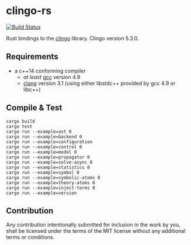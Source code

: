# clingo-rs

[![Build Status](https://travis-ci.org/sthiele/clingo-rs.svg?branch=master)](https://travis-ci.org/sthiele/clingo-rs)

Rust bindings to the [clingo](https://github.com/potassco/clingo) library.
Clingo version 5.3.0.

## Requirements

- a c++14 conforming compiler
  - *at least* [gcc](https://gcc.gnu.org/) version 4.9
  - [clang](http://clang.llvm.org/) version 3.1 (using either libstdc++
    provided by gcc 4.9 or libc++)

## Compile & Test
    cargo build
    cargo test
    cargo run --example=ast 0
    cargo run --example=backend 0
    cargo run --example=configuration
    cargo run --example=control 0
    cargo run --example=model 0
    cargo run --example=propagator 0
    cargo run --example=solve-async 0
    cargo run --example=statistics 0
    cargo run --example=symbol 0
    cargo run --example=symbolic-atoms 0
    cargo run --example=theory-atoms 0
    cargo run --example=inject-terms 0
    cargo run --example=version

## Contribution

Any contribution intentionally submitted for inclusion in the work by you, shall be licensed under the terms of the MIT license without any additional terms or conditions.
